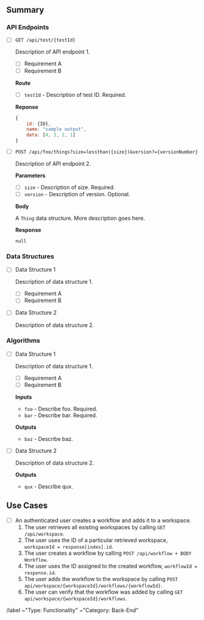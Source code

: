 ## Summary

<!--
    Briefly summarize (in 2-4 sentences) the API/persistence change or addition
    that should be implemented. REQUIRED
 -->

### API Endpoints

<!-- 
    Describe the API endpoints that make up the proposed back-end changes if
    applicable. This should include information on:
    - url route
    - route parameters
    - query parameters
    - request body
    - response body
    RECOMMENDED

    This should be able to be used as a task list of items to implement.
 -->

- [ ] `GET /api/test/{testId}`

    Description of API endpoint 1.
    - [ ] Requirement A
    - [ ] Requirement B

    __Route__

    - [ ] `testId` - Description of test ID. Required.

    __Reponse__
    ```js
    {
        id: {ID},
        name: "sample output",
        data: [4, 3, 2, 1]
    }
    ```

- [ ] `POST /api/foo/things?size=lessthan({size})&version?={versionNumber}`

    Description of API endpoint 2.

    __Parameters__

    - [ ] `size` - Description of size. Required.
    - [ ] `version` - Description of version. Optional.

    __Body__

    A `Thing` data structure. More description goes here.

    __Response__

    `null`

### Data Structures

<!--
    Describe the data structures that need to be added or changed to implement
    the proposed back-end changes if applicable. OPTIONAL

    This should be able to be used as a task list of items to implement.
 -->

- [ ] Data Structure 1

    Description of data structure 1.
    - [ ] Requirement A
    - [ ] Requirement B
- [ ] Data Structure 2

    Description of data structure 2.

### Algorithms

<!--
    Describe the algorithms that need to be added or changed to implement
    the proposed back-end changes if applicable. This is recommended for
    particularly complex algorithms. OPTIONAL

    This should be able to be used as a task list of items to implement.
 -->

- [ ] Data Structure 1

    Description of data structure 1.
    - [ ] Requirement A
    - [ ] Requirement B

    __Inputs__
    - `foo` - Describe foo. Required.
    - `bar` - Describe bar. Required.

    __Outputs__
    - `baz` - Describe baz.

- [ ] Data Structure 2

    Description of data structure 2.

    __Outputs__
    - `qux` - Describe qux.

## Use Cases

<!--
    Give some descriptions of how a user might consume the API in order to
    accomplish common tasks.

    This should be used to implement a collection of comprehensive tests for
    the functionality.
 -->

- [ ] An authenticated user creates a workflow and adds it to a workspace.
    1. The user retrieves all existing workspaces by calling `GET /api/workspace`.
    2. The user uses the ID of a particular retrieved workspace, `workspaceId = response[index].id`.
    3. The user creates a workflow by calling `POST /api/workflow + BODY Workflow`.
    4. The user uses the ID assigned to the created workflow, `workflowId = response.id`.
    5. The user adds the workflow to the workspace by calling `POST api/workspace/{workspaceId}/workflows/{workflowId}`.
    6. The user can verify that the workflow was added by calling `GET api/workspace/{workspaceId}/workflows`. 

<!-- 
    !!! IMPORTANT !!!
    DO NOT MODIFY THE ISSUE BELOW THIS LINE
 -->

/label ~"Type: Functionality" ~"Category: Back-End"